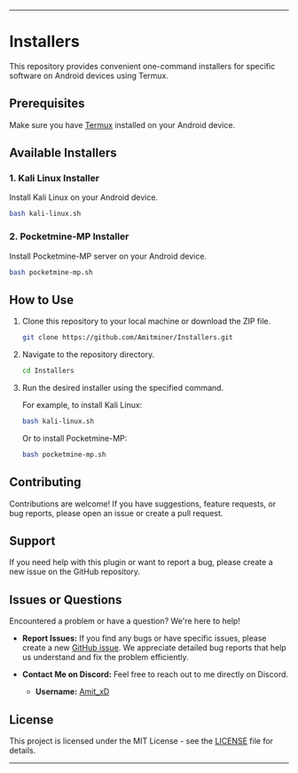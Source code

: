 ---

# Installers

This repository provides convenient one-command installers for specific software on Android devices using Termux.

## Prerequisites

Make sure you have [Termux](https://termux.com/) installed on your Android device.

## Available Installers

### 1. Kali Linux Installer

Install Kali Linux on your Android device.

```bash
bash kali-linux.sh
```

### 2. Pocketmine-MP Installer

Install Pocketmine-MP server on your Android device.

```bash
bash pocketmine-mp.sh
```

## How to Use

1. Clone this repository to your local machine or download the ZIP file.

    ```bash
    git clone https://github.com/Amitminer/Installers.git
    ```

2. Navigate to the repository directory.

    ```bash
    cd Installers
    ```

3. Run the desired installer using the specified command.

   For example, to install Kali Linux:

    ```bash
    bash kali-linux.sh
    ```

   Or to install Pocketmine-MP:

    ```bash
    bash pocketmine-mp.sh
    ```
## Contributing

Contributions are welcome! If you have suggestions, feature requests, or bug reports, please open an issue or create a pull request.

## Support

If you need help with this plugin or want to report a bug, please create a new issue on the GitHub repository.

## Issues or Questions

Encountered a problem or have a question? We're here to help!

* **Report Issues:** If you find any bugs or have specific issues, please create a new [GitHub issue](https://github.com/Amitminer/Installers/issues/new). We appreciate detailed bug reports that help us understand and fix the problem efficiently.

* **Contact Me on Discord:** Feel free to reach out to me directly on Discord.
  * **Username:** [Amit_xD](https://discord.com/users/814660125511778315)
  
## License

This project is licensed under the MIT License - see the [LICENSE](LICENSE) file for details.

---